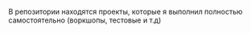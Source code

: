 В репозитории находятся проекты, которые я выполнил полностью самостоятельно (воркшопы, тестовые и т.д)

